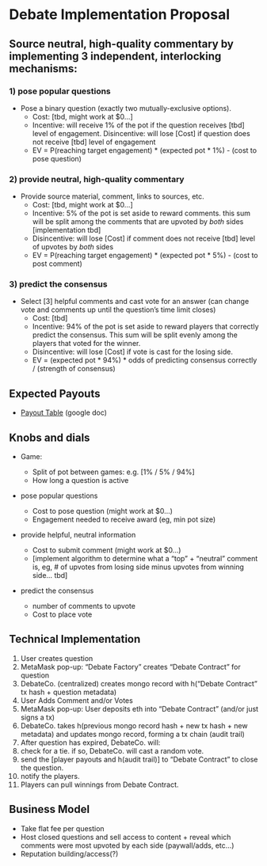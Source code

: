 # Debate Implementation Proposal
## Source neutral, high-quality commentary by implementing 3 independent, interlocking mechanisms:

### 1) pose popular questions
- Pose a binary question (exactly two mutually-exclusive options).
  - Cost: [tbd, might work at $0…]
  - Incentive: will receive 1% of the pot if the question receives [tbd] level of engagement. Disincentive: will lose [Cost] if question does not receive [tbd] level of engagement
  - EV = P(reaching target engagement) * (expected pot * 1%) - (cost to pose question)
### 2) provide neutral, high-quality commentary
- Provide source material, comment, links to sources, etc.
  - Cost: [tbd, might work at $0…]
  - Incentive: 5% of the pot is set aside to reward comments. this sum will be split among the comments that are upvoted by *both* sides [implementation tbd]
  - Disincentive: will lose [Cost] if comment does not receive [tbd] level of upvotes by *both* sides
  - EV = P(reaching target engagement) * (expected pot * 5%) - (cost to post comment)
### 3) predict the consensus
- Select [3] helpful comments and cast vote for an answer (can change vote and comments up until the question’s time limit closes)
  - Cost: [tbd]
  - Incentive: 94% of the pot is set aside to reward players that correctly predict the consensus. This sum will be split evenly among the players that voted for the winner.
  - Disincentive: will lose [Cost] if vote is cast for the losing side.
  - EV = (expected pot * 94%) * odds of predicting consensus correctly / (strength of consensus)

## Expected Payouts
- [Payout Table](https://docs.google.com/spreadsheets/d/1xvWAPwBt0KwaNUKvZZFjgvx5Wip3DXpfOzQHlWmO9Sw/edit?usp=sharing) (google doc)

## Knobs and dials

- Game:
  - Split of pot between games: e.g. [1% / 5% / 94%]
  - How long a question is active

- pose popular questions
  - Cost to pose question (might work at $0…)
  - Engagement needed to receive award (eg, min pot size)

- provide helpful, neutral information
  - Cost to submit comment (might work at $0…)
  - [implement algorithm to determine what a “top” + “neutral” comment is, eg, # of upvotes from losing side minus upvotes from winning side… tbd]

- predict the consensus
  - number of comments to upvote
  - Cost to place vote


## Technical Implementation
1. User creates question
  1. MetaMask pop-up: “Debate Factory” creates “Debate Contract” for question
  2. DebateCo. (centralized) creates mongo record with h(“Debate Contract” tx hash + question metadata)
2. User Adds Comment and/or Votes
  1. MetaMask pop-up: User deposits eth into “Debate Contract” (and/or just signs a tx)
  2. DebateCo. takes h(previous mongo record hash + new tx hash + new metadata) and updates mongo record, forming a tx chain (audit trail)
3. After question has expired, DebateCo. will:
  1. check for a tie. if so, DebateCo. will cast a random vote.
  2. send the [player payouts and h(audit trail)] to “Debate Contract” to close the question. 
  3. notify the players.
4. Players can pull winnings from Debate Contract.

## Business Model
- Take flat fee per question
- Host closed questions and sell access to content + reveal which comments were most upvoted by each side (paywall/adds, etc…)
- Reputation building/access(?)
